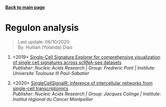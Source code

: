 **[Back to main page](https://yolanda-ht.github.io/BioinformaticsRandomSeed/)**

# Regulon analysis
> Last update: 06/10/2020 <br>
> By: Huitian (Yolanda) Diao

1. <2019> [Single-Cell Signature Explorer for comprehensive visualization of single cell signatures across scRNA-seq datasets](https://academic.oup.com/nar/article/47/21/e133/5531181) <br>
  *Publisher: Nucleic Acids Research | Group: Fredreric Pont | Institute: Universite Toulouse III Paul-Sabatier*
  
2. <2020> [SingleCellSignalR: inference of intercellular networks from single-cell transcriptomics](https://academic.oup.com/nar/article/48/10/e55/5810485) <br>
  *Publisher: Nucleic Acids Research | Group: Jacques Colinge | Institute: Institut régional du Cancer Montpellier*
